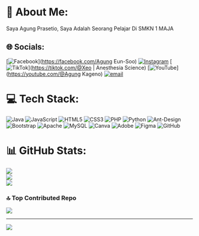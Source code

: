 # 💫 About Me:
Saya Agung Prasetio, Saya Adalah Seorang Pelajar Di SMKN 1 MAJA<br>


## 🌐 Socials:
[![Facebook](https://img.shields.io/badge/Facebook-%231877F2.svg?logo=Facebook&logoColor=white)](https://facebook.com/Agung Eun-Soo) [![Instagram](https://img.shields.io/badge/Instagram-%23E4405F.svg?logo=Instagram&logoColor=white)](https://instagram.com/agungphysf) [![TikTok](https://img.shields.io/badge/TikTok-%23000000.svg?logo=TikTok&logoColor=white)](https://tiktok.com/@Xeo | Anesthesia Science) [![YouTube](https://img.shields.io/badge/YouTube-%23FF0000.svg?logo=YouTube&logoColor=white)](https://youtube.com/@Agung Kageno) [![email](https://img.shields.io/badge/Email-D14836?logo=gmail&logoColor=white)](mailto:prasetioagung170@gmail.com) 

# 💻 Tech Stack:
![Java](https://img.shields.io/badge/java-%23ED8B00.svg?style=for-the-badge&logo=openjdk&logoColor=white) ![JavaScript](https://img.shields.io/badge/javascript-%23323330.svg?style=for-the-badge&logo=javascript&logoColor=%23F7DF1E) ![HTML5](https://img.shields.io/badge/html5-%23E34F26.svg?style=for-the-badge&logo=html5&logoColor=white) ![CSS3](https://img.shields.io/badge/css3-%231572B6.svg?style=for-the-badge&logo=css3&logoColor=white) ![PHP](https://img.shields.io/badge/php-%23777BB4.svg?style=for-the-badge&logo=php&logoColor=white) ![Python](https://img.shields.io/badge/python-3670A0?style=for-the-badge&logo=python&logoColor=ffdd54) ![Ant-Design](https://img.shields.io/badge/-AntDesign-%230170FE?style=for-the-badge&logo=ant-design&logoColor=white) ![Bootstrap](https://img.shields.io/badge/bootstrap-%238511FA.svg?style=for-the-badge&logo=bootstrap&logoColor=white) ![Apache](https://img.shields.io/badge/apache-%23D42029.svg?style=for-the-badge&logo=apache&logoColor=white) ![MySQL](https://img.shields.io/badge/mysql-4479A1.svg?style=for-the-badge&logo=mysql&logoColor=white) ![Canva](https://img.shields.io/badge/Canva-%2300C4CC.svg?style=for-the-badge&logo=Canva&logoColor=white) ![Adobe](https://img.shields.io/badge/adobe-%23FF0000.svg?style=for-the-badge&logo=adobe&logoColor=white) ![Figma](https://img.shields.io/badge/figma-%23F24E1E.svg?style=for-the-badge&logo=figma&logoColor=white) ![GitHub](https://img.shields.io/badge/github-%23121011.svg?style=for-the-badge&logo=github&logoColor=white)
# 📊 GitHub Stats:
![](https://github-readme-stats.vercel.app/api?username=agung-chel&theme=dark&hide_border=false&include_all_commits=false&count_private=false)<br/>
![](https://nirzak-streak-stats.vercel.app/?user=agung-chel&theme=dark&hide_border=false)<br/>
![](https://github-readme-stats.vercel.app/api/top-langs/?username=agung-chel&theme=dark&hide_border=false&include_all_commits=false&count_private=false&layout=compact)

### 🔝 Top Contributed Repo
![](https://github-contributor-stats.vercel.app/api?username=agung-chel&limit=5&theme=dark&combine_all_yearly_contributions=true)

---
[![](https://visitcount.itsvg.in/api?id=agung-chel&icon=0&color=0)](https://visitcount.itsvg.in)

<!-- Proudly created with GPRM ( https://gprm.itsvg.in ) -->
